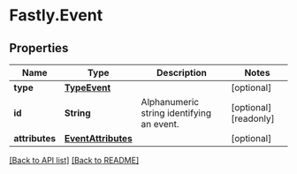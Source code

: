 # Fastly.Event

## Properties

Name | Type | Description | Notes
------------ | ------------- | ------------- | -------------
**type** | [**TypeEvent**](TypeEvent.md) |  | [optional] 
**id** | **String** | Alphanumeric string identifying an event. | [optional] [readonly] 
**attributes** | [**EventAttributes**](EventAttributes.md) |  | [optional] 



[[Back to API list]](../../README.md#endpoints) [[Back to README]](../../README.md)

